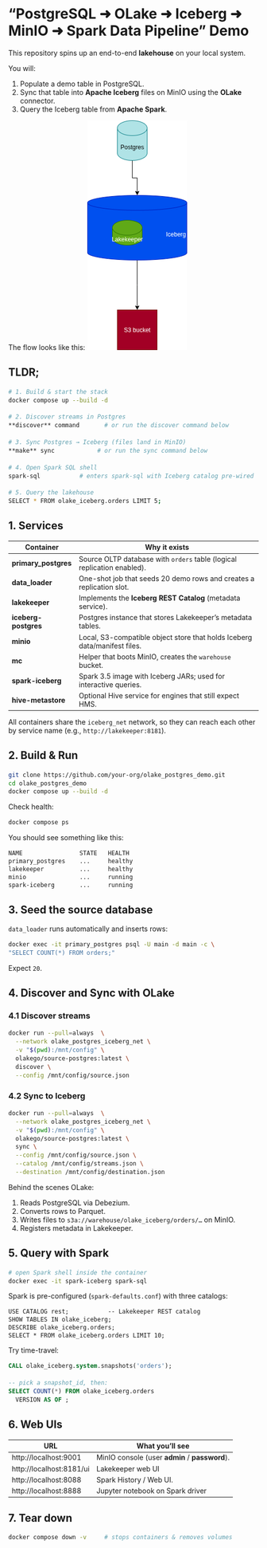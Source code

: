 # “PostgreSQL ➜ OLake ➜ Iceberg ➜ MinIO ➜ Spark Data Pipeline” Demo

This repository spins up an end-to-end **lakehouse** on your local system.  

You will:
1. Populate a demo table in PostgreSQL.  
2. Sync that table into **Apache Iceberg** files on MinIO using the **OLake** connector.  
3. Query the Iceberg table from **Apache Spark**.

The flow looks like this:
![](./assets/olake_postgres_diagram.png)


## TLDR;

```bash
# 1. Build & start the stack
docker compose up --build -d

# 2. Discover streams in Postgres
**discover** command       # or run the discover command below

# 3. Sync Postgres → Iceberg (files land in MinIO)
**make** sync            # or run the sync command below

# 4. Open Spark SQL shell
spark-sql           # enters spark-sql with Iceberg catalog pre-wired

# 5. Query the lakehouse
SELECT * FROM olake_iceberg.orders LIMIT 5;
```

## 1. Services

| Container | Why it exists |
|-----------|---------------|
| **primary_postgres** | Source OLTP database with `orders` table (logical replication enabled). |
| **data_loader** | One-shot job that seeds 20 demo rows and creates a replication slot. |
| **lakekeeper** | Implements the **Iceberg REST Catalog** (metadata service). |
| **iceberg-postgres** | Postgres instance that stores Lakekeeper’s metadata tables. |
| **minio** | Local, S3-compatible object store that holds Iceberg data/manifest files. |
| **mc** | Helper that boots MinIO, creates the `warehouse` bucket. |
| **spark-iceberg** | Spark 3.5 image with Iceberg JARs; used for interactive queries. |
| **hive-metastore** | Optional Hive service for engines that still expect HMS. |

All containers share the `iceberg_net` network, so they can reach each other by service name (e.g., `http://lakekeeper:8181`).

## 2. Build & Run

```bash
git clone https://github.com/your-org/olake_postgres_demo.git
cd olake_postgres_demo
docker compose up --build -d
```

Check health:

```bash
docker compose ps
```

You should see something like this:

```
NAME                STATE   HEALTH
primary_postgres    ...     healthy
lakekeeper          ...     healthy
minio               ...     running
spark-iceberg       ...     running
```

## 3. Seed the source database

`data_loader` runs automatically and inserts rows:

```bash
docker exec -it primary_postgres psql -U main -d main -c \
"SELECT COUNT(*) FROM orders;"
```

Expect `20`.

## 4. Discover and Sync with OLake

### 4.1 Discover streams

```bash
docker run --pull=always  \
  --network olake_postgres_iceberg_net \
  -v "$(pwd):/mnt/config" \
  olakego/source-postgres:latest \
  discover \
  --config /mnt/config/source.json
```


### 4.2 Sync to Iceberg

```bash
docker run --pull=always  \
  --network olake_postgres_iceberg_net \
  -v "$(pwd):/mnt/config" \
  olakego/source-postgres:latest \
  sync \
  --config /mnt/config/source.json \
  --catalog /mnt/config/streams.json \
  --destination /mnt/config/destination.json
```

Behind the scenes OLake:

1. Reads PostgreSQL via Debezium.
2. Converts rows to Parquet.
3. Writes files to `s3a://warehouse/olake_iceberg/orders/…` on MinIO.
4. Registers metadata in Lakekeeper.

## 5. Query with Spark

```bash
# open Spark shell inside the container
docker exec -it spark-iceberg spark-sql
```

Spark is pre-configured (`spark-defaults.conf`) with three catalogs:

```
USE CATALOG rest;           -- Lakekeeper REST catalog
SHOW TABLES IN olake_iceberg;
DESCRIBE olake_iceberg.orders;
SELECT * FROM olake_iceberg.orders LIMIT 10;
```

Try time-travel:

```sql
CALL olake_iceberg.system.snapshots('orders');

-- pick a snapshot_id, then:
SELECT COUNT(*) FROM olake_iceberg.orders
  VERSION AS OF ;
```

## 6. Web UIs

| URL | What you’ll see |
|-----|-----------------|
| http://localhost:9001 | MinIO console (user **admin** / **password**). |
| http://localhost:8181/ui | Lakekeeper web UI |
| http://localhost:8088 | Spark History / Web UI. |
| http://localhost:8888 | Jupyter notebook on Spark driver |

## 7. Tear down

```bash
docker compose down -v     # stops containers & removes volumes
```

